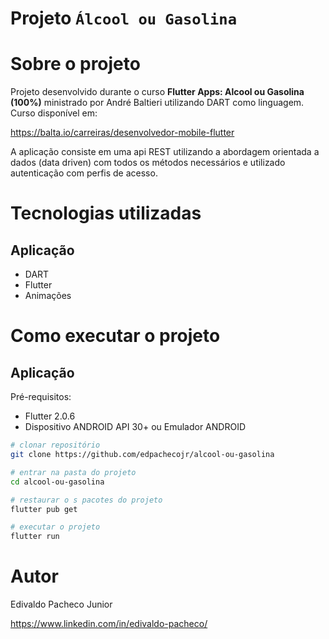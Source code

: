 # Projeto `Álcool ou Gasolina`

# Sobre o projeto

Projeto desenvolvido durante o curso **Flutter Apps: Alcool ou Gasolina (100%)** ministrado por André Baltieri utilizando DART como linguagem. 
Curso disponível em: 

https://balta.io/carreiras/desenvolvedor-mobile-flutter

A aplicação consiste em uma api REST utilizando a abordagem orientada a dados (data driven) com todos os métodos necessários e utilizado autenticação com perfis de acesso.

# Tecnologias utilizadas
## Aplicação 
- DART
- Flutter
- Animações
# Como executar o projeto

## Aplicação
Pré-requisitos: 
- Flutter 2.0.6
- Dispositivo ANDROID API 30+ ou Emulador ANDROID

```bash
# clonar repositório
git clone https://github.com/edpachecojr/alcool-ou-gasolina

# entrar na pasta do projeto
cd alcool-ou-gasolina

# restaurar o s pacotes do projeto
flutter pub get

# executar o projeto
flutter run
```

# Autor

Edivaldo Pacheco Junior

https://www.linkedin.com/in/edivaldo-pacheco/

